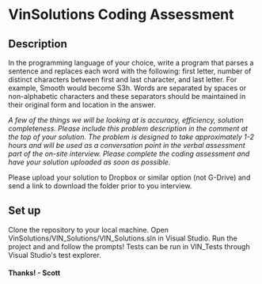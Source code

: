 # VinSolutions Coding Assessment

## Description
In the programming language of your choice, write a program that parses a sentence and replaces each word with the following: first letter, number of distinct characters between first and last character, and last letter.  For example, Smooth would become S3h.  Words are separated by spaces or non-alphabetic characters and these separators should be maintained in their original form and location in the answer.

<em>A few of the things we will be looking at is accuracy, efficiency, solution completeness. Please include this problem description in the comment at the top of your solution.  The problem is designed to take approximately 1-2 hours and will be used as a conversation point in the verbal assessment part of the on-site interview.  Please complete the coding assessment and have your solution uploaded as soon as possible.</em>

Please upload your solution to Dropbox or similar option (not G-Drive) and send a link to download the folder prior to you interview. 

## Set up

Clone the repository to your local machine. Open VinSolutions/VIN_Solutions/VIN_Solutions.sln in Visual Studio. Run the project and and follow the prompts! Tests can be run in VIN_Tests through Visual Studio's test explorer.

#### Thanks! - Scott
